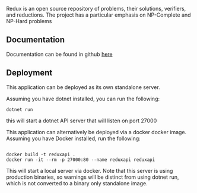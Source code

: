 Redux is an open source repository of problems, their solutions, verifiers, and reductions. The project has a particular emphasis on NP-Complete and NP-Hard problems

## Documentation

Documentation can be found in github [here](Documentation/index.md)

## Deployment

This application can be deployed as its own standalone server. 

Assuming you have dotnet installed, you can run the following: 

````
dotnet run 

````
this will start a dotnet API server that will listen on port 27000


This application can alternatively be deployed via a docker docker image. Assuming you have Docker installed, run the following:

````

docker build -t reduxapi .
docker run -it --rm -p 27000:80 --name reduxapi reduxapi

````
This will start a local server via docker. Note that this server is using production binaries, so warnings will be distinct from using dotnet run, which is not converted to
a binary only standalone image. 
